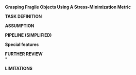 **Grasping Fragile Objects Using A Stress-Minimization Metric**  

**TASK DEFINITION**  


**ASSUMPTION**  


**PIPELINE (SIMPLIFIED)**  

 
**Special features**  


**FURTHER REVIEW**  
* 

**LIMITATIONS**  

